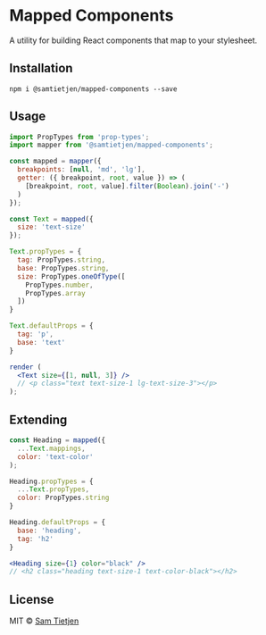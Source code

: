 # Mapped Components
A utility for building React components that map to your stylesheet.  

## Installation
```shell
npm i @samtietjen/mapped-components --save
```

## Usage
```jsx
import PropTypes from 'prop-types';
import mapper from '@samtietjen/mapped-components';

const mapped = mapper({
  breakpoints: [null, 'md', 'lg'],
  getter: ({ breakpoint, root, value }) => (
    [breakpoint, root, value].filter(Boolean).join('-')
  )
});

const Text = mapped({
  size: 'text-size'
});

Text.propTypes = {
  tag: PropTypes.string,
  base: PropTypes.string,
  size: PropTypes.oneOfType([
    PropTypes.number,
    PropTypes.array
  ])
}

Text.defaultProps = {
  tag: 'p',
  base: 'text'
}

render (
  <Text size={[1, null, 3]} /> 
  // <p class="text text-size-1 lg-text-size-3"></p>
);
```

## Extending
```jsx
const Heading = mapped({
  ...Text.mappings,
  color: 'text-color'
);

Heading.propTypes = {
  ...Text.propTypes,
  color: PropTypes.string
}

Heading.defaultProps = {
  base: 'heading',
  tag: 'h2'
}

<Heading size={1} color="black" />
// <h2 class="heading text-size-1 text-color-black"></h2>
```

## License
MIT © [Sam Tietjen](https://samtietjen.com)